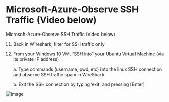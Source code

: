#  Microsoft-Azure-Observe SSH Traffic (Video below)
 Microsoft-Azure-Observe SSH Traffic (Video below)

11. Back in Wireshark, filter for SSH traffic only
    
12. From your Windows 10 VM, “SSH into” your Ubuntu Virtual Machine (via its private IP address)
    
    a. Type commands (username, pwd, etc) into the linux SSH connection and observe SSH traffic spam in WireShark
    
    b. Exit the SSH connection by typing ‘exit’ and pressing [Enter]

![image](https://github.com/Searcher121978/Observe-SSH-Traffic/assets/124515149/410fc420-190e-4f72-a0df-f1c0f8a91680)

